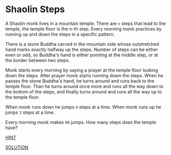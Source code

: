 # Shaolin Steps

A Shaolin monk lives in a mountain temple. There are ```n``` steps that lead to the temple, the temple floor is the n-th step.
Every morning monk practices by running up and down the steps in a specific pattern.

There is a stone Buddha carved in the mountain side whose outstretched hand marks exactly halfway up the steps. Number of steps can be either even or odd, so Buddha's hand is either pointing at the middle step, or at the border between two steps.

Monk starts every morning by saying a prayer at the temple floor looking down the steps. After prayer monk starts running down the steps. When he passes the stone Buddha's hand, he turns around and runs back to the temple floor. Than he turns around once more and runs all the way down to the bottom of the steps, and finally turns around and runs all the way up to the temple floor.

When monk runs down he jumps ```4``` steps at a time.
When monk runs up he jumps ```3``` steps at a time.

Every morning monk makes ```99``` jumps.
How many steps does the temple have?


[HINT](https://github.com/cohadar/math-puzzles/blob/master/shaolin_steps_hint.md)


[SOLUTION](https://github.com/cohadar/math-puzzles/blob/master/shaolin_steps_solution.md)